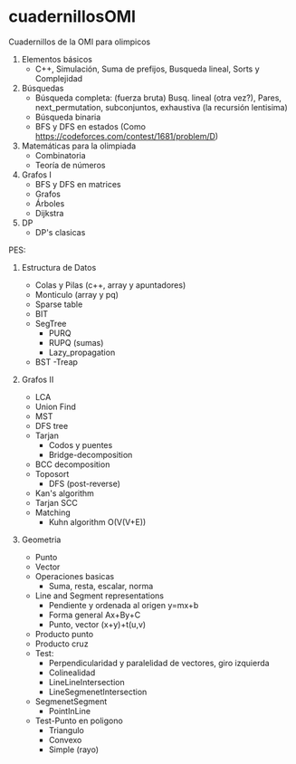 # cuadernillosOMI

Cuadernillos de la OMI para olimpicos

1) Elementos básicos 
   - C++, Simulación, Suma de prefijos, Busqueda lineal, Sorts y Complejidad
2) Búsquedas 
   - Búsqueda completa: (fuerza bruta) Busq. lineal (otra vez?), Pares, next_permutation, subconjuntos, exhaustiva (la recursión lentisima)
   - Búsqueda binaria
   - BFS y DFS en estados (Como https://codeforces.com/contest/1681/problem/D)
3) Matemáticas para la olimpiada
    - Combinatoria
    - Teoría de números         
4) Grafos I
    - BFS y DFS en matrices     
    - Grafos
    - Árboles
    - Dijkstra
5) DP
    - DP's clasicas   


PES:
1) Estructura de Datos
    - Colas y Pilas (c++, array y apuntadores)
    - Monticulo (array y pq)
    - Sparse table
    - BIT
    - SegTree
        - PURQ
        - RUPQ (sumas)
        - Lazy_propagation
    - BST
    -Treap


2) Grafos II
    - LCA
    - Union Find
    - MST
    - DFS tree
    - Tarjan
        - Codos y puentes
        - Bridge-decomposition
	- BCC decomposition
    - Toposort
         - DFS (post-reverse)
	 - Kan's algorithm
    - Tarjan SCC
    - Matching
         - Kuhn algorithm O(V(V+E))

3) Geometria
    - Punto
    - Vector
    - Operaciones basicas
         - Suma, resta, escalar, norma
    - Line and Segment representations
         - Pendiente y ordenada al origen y=mx+b
         - Forma general Ax+By+C
         - Punto, vector (x+y)+t(u,v)
    - Producto punto
    - Producto cruz
    - Test:
        - Perpendicularidad y paralelidad de vectores, giro izquierda
        - Colinealidad
        - LineLineIntersection
        - LineSegmenetIntersection
	- SegmenetSegment
        - PointInLine
    - Test-Punto en poligono
        - Triangulo
        - Convexo
        - Simple (rayo)	
    